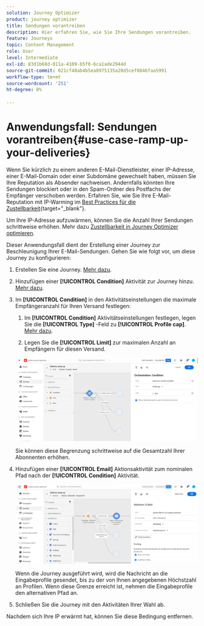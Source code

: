 ```yaml
---
solution: Journey Optimizer
product: journey optimizer
title: Sendungen vorantreiben
description: Hier erfahren Sie, wie Sie Ihre Sendungen vorantreiben.
feature: Journeys
topic: Content Management
role: User
level: Intermediate
exl-id: 83d1b68d-011a-4109-b5f0-6ca1ade2944d
source-git-commit: 021cf48ab4b5ea8975135a20d5cef8846faa5991
workflow-type: tm+mt
source-wordcount: '251'
ht-degree: 0%

---
```


# Anwendungsfall: Sendungen vorantreiben{#use-case-ramp-up-your-deliveries}

Wenn Sie kürzlich zu einem anderen E-Mail-Dienstleister, einer IP-Adresse, einer E-Mail-Domain oder einer Subdomäne gewechselt haben, müssen Sie Ihre Reputation als Absender nachweisen. Andernfalls könnten Ihre Sendungen blockiert oder in den Spam-Ordner des Postfachs der Empfänger verschoben werden. Erfahren Sie, wie Sie Ihre E-Mail-Reputation mit IP-Warming im [Best Practices für die Zustellbarkeit](https://experienceleague.adobe.com/docs/deliverability-learn/deliverability-best-practice-guide/additional-resources/generic-resources/increase-reputation-with-ip-warming.html){target=&quot;_blank&quot;}.

Um Ihre IP-Adresse aufzuwärmen, können Sie die Anzahl Ihrer Sendungen schrittweise erhöhen. Mehr dazu [Zustellbarkeit in Journey Optimizer optimieren](../reports/deliverability.md).

Dieser Anwendungsfall dient der Erstellung einer Journey zur Beschleunigung Ihrer E-Mail-Sendungen. Gehen Sie wie folgt vor, um diese Journey zu konfigurieren:

1. Erstellen Sie eine Journey. [Mehr dazu](journey-gs.md).

1. Hinzufügen einer **[!UICONTROL Condition]** Aktivität zur Journey hinzu. [Mehr dazu](condition-activity.md).

1. Im **[!UICONTROL Condition]** in den Aktivitätseinstellungen die maximale Empfängeranzahl für Ihren Versand festlegen:

   1. Im **[!UICONTROL Condition]** Aktivitätseinstellungen festlegen, legen Sie die **[!UICONTROL Type]** -Feld zu **[!UICONTROL Profile cap]**. [Mehr dazu](condition-activity.md#profile_cap).

   1. Legen Sie die **[!UICONTROL Limit]** zur maximalen Anzahl an Empfängern für diesen Versand.

   ![](assets/profile-cap-condition.png)

   Sie können diese Begrenzung schrittweise auf die Gesamtzahl Ihrer Abonnenten erhöhen.

1. Hinzufügen einer **[!UICONTROL Email]** Aktionsaktivität zum nominalen Pfad nach der **[!UICONTROL Condition]** Aktivität.

   ![](assets/ramp-up-deliveries-message.png)

   Wenn die Journey ausgeführt wird, wird die Nachricht an die Eingabeprofile gesendet, bis zu der von Ihnen angegebenen Höchstzahl an Profilen. Wenn diese Grenze erreicht ist, nehmen die Eingabeprofile den alternativen Pfad an.

1. Schließen Sie die Journey mit den Aktivitäten Ihrer Wahl ab.

Nachdem sich Ihre IP erwärmt hat, können Sie diese Bedingung entfernen.
